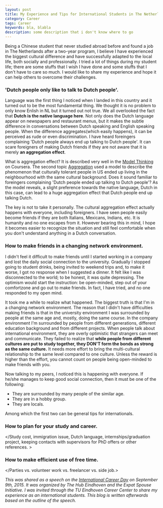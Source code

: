 ```yaml
---
layout: post
title: My Experience and Tips for International Students in The Netherlands
category: Career
tags: Career
keywords: bla, blabla
description: some description that i don't know where to go
---
```


Being a Chinese student that never studied abroad before and found a job in The Netherlands after a two-year program, I believe I have experienced the biggest cultural difference and have successfully adapted to the local life, both socially and professionally. I tried a lot of things during my student life; there are some stuffs that I wish I have done and some stuffs that I don't have to care so much. I would like to share my experience and hope it can help others to overcome their challenges.

### 'Dutch people only like to talk to Dutch people'.
<!-- Aggregation phenomena. Example: coursera 'Model Thinking' Ch #. Minor discrimination of single person creates enormous aggregation effect. Language aggregation effect. Examples. Don't take it personally. Foreigners get aggregation too. Examples lunch table. 
What to do: reach out; be tolerant to 'awkward' behaviors of yourself and of others. 
Do something you enjoy doing; find a hobby. Example sports. -->

Language was the first thing I noticed when I landed in this country and it turned out to be the most fundamental thing. We thought it is no problem to only know Enlish in NL but it turned out not true. We all overlooked the fact that **Dutch is the native language here**. Not only does the Dutch language appear on newspapers and restaurant menus, but it makes the subtle difference in conversations between Dutch speaking and English speaking people. When the difference aggregates(which easily happens), it can be perceived as rude or even discrimination. I have heard foreingers complaining 'Dutch people always end up talking to Dutch people'. It can scare foreigners of making Dutch friends if they are not aware that it is merely **an aggregation effect**.

What is aggregation effect? It is described very well in the [Model Thinking](https://www.coursera.org/learn/model-thinking) on Coursera. The second topic [Aggregation](https://www.youtube.com/watch?v=Kc-KW8EuFZw) used a model to describe the phenomenon that culturally tolerant people in US ended up living in the neighbourhood with the same cultural background. Does it sound familiar to foreingers complaining 'Dutch people ended up talking to Dutch people'? As the model reveals, a slight preference towards the native language, Dutch in this case, can lead to a huge aggregation effect that Dutch people end up talking Dutch. 

The key is not to take it personally. The cultural aggregation effect actually happens with everyone, including foreigners. I have seen people easily become friends if they are both Italians, Mexicans, Indians, etc. It is humanity and no one escapes from it. However bearing this in mind, I hope it becomes easier to recognize the situation and still feel comfortable when you don't understand anything in a Dutch conversation.

### How to make friends in a changing network environment.
<!-- How to deal with changes in the networking environment. -->
I didn't feel it difficult to make friends until I started working in a company and lost the daily social connection to the university. Gradually I stopped going to student drinks, being invited to weekend trips and, to make it worse, I got no response when I suggested a dinner. It felt like I was disconnected to the world; to be honest, it was quite depressing. The optimism would start the instruction: be open-minded, step out of your comfortzone and go out to make friends. In fact, I have tried, and no one responded to my open mind.

It took me a while to realize what happened. The biggest truth is that I'm in a changing network environment. The reason that I didn't have difficulties making friends is that in the university environment I was surrounded by people at the same age and, mostly, doing the same course. In the company environment I'm surrounded by people from different generations, different education background and from different projects. When people talk about international environment, they are overly optimistic that strangers can meet and communicate. They failed to realize that **while people from different cultures are put to study together, they DON'T form the bonds as strong as the same culture.** It needs more effort to bring the multi-cultural relationship to the same level compared to one culture. Unless the reward is higher than the effort, you cannot count on people being open-minded to make friends with you.

Now talking to my peers, I noticed this is happening with everyone. If he/she manages to keep good social connection, then it must be one of the following:

* They are surrounded by many people of the similar age.
* They are in a hobby group.
* They are locals.

Among which the first two can be general tips for internationals.

### How to plan for your study and career.
</Study cost, immigration issue, Dutch language, internships/graduation project, keeping contacts with supervisors for PhD offers or other references. >

### How to make efficient use of free time. 
</Parties vs. volunteer work vs. freelancer vs. side job.>

*This was shared as a speech on the [International Career Day](https://www.facebook.com/events/1459938794302655/) on September 9th, 2015. It was organized by The Hub Eindhoven and the Expat Spouse Initiative. I was invited through the TU Eindhoven Career Center to share my experience as an international students. This blog is written afterwards based on the outline of the speech.*
